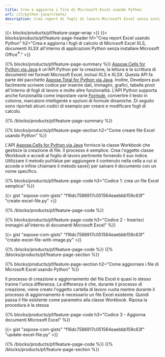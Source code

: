 ```yaml
---
title: Crea e aggiorna i file di Microsoft Excel usando Python 
url: /it/python-java/create/
description: Crea report di fogli di lavoro Microsoft Excel senza installare Microsoft Office 
---
```


{{< blocks/products/pf/feature-page-wrap >}}
{{< blocks/products/pf/feature-page-header h1="Crea report Excel usando Python" h2="Crea e aggiorna i fogli di calcolo di Microsoft Excel XLS, documenti XLSX all'interno di applicazioni Python senza installare Microsoft Office<sup>&reg;</sup>." >}}

{{% blocks/products/pf/feature-page-summary %}}
[Aspose.Cells for Python via Java](https://products.aspose.com/cells/python-java/) è un'API Python per la creazione, la lettura e la scrittura di documenti nei formati Microsoft Excel, inclusi XLS e XLSX. Questa API fa parte del pacchetto [Aspose.Total for Python via Java](https://products.aspose.com/total/python-java/). Inoltre, Develpors può facilmente scrivere codice per inserire dati, immagini, grafici, tabelle pivot all'interno di fogli di lavoro e molte altre funzionalità. L'API Python supporta anche funzionalità come impostare varie [Formule](https://docs.aspose.com/cells/python-java/supported-formula-functions/), convertire il testo in colonne, marcatore intelligente e opzioni di formule dinamiche. Di seguito sono riportati alcuni codici di esempio per creare e modificare fogli di calcolo.

{{% /blocks/products/pf/feature-page-summary  %}}

{{% blocks/products/pf/feature-page-section  h2="Come creare file Excel usando Python" %}}

L'API [Aspose.Cells for Python via Java](https://products.aspose.com/cells/python-java/) fornisce la classe Workbook che gestisce la creazione di file. Il processo è semplice. Crea l'oggetto classe Workbook e accedi al foglio di lavoro pertinente fornendo il suo indice. Utilizzare il metodo putValue per aggiungere il contenuto nella cella a cui si accede e infine chiamare il metodo save() per salvare il documento con un nome specifico.

{{% blocks/products/pf/feature-page-code h3="Codice 1: crea un file Excel semplice" %}}

{{< gist "aspose-com-gists" "f16dc7586917c051564eaebbb159c63f" "create-excel-file.py" >}}

{{% /blocks/products/pf/feature-page-code  %}}

{{% blocks/products/pf/feature-page-code h3="Codice 2 - Inserisci immagini all'interno di documenti Microsoft Excel" %}}

{{< gist "aspose-com-gists" "f16dc7586917c051564eaebbb159c63f" "create-excel-file-with-image.py" >}}

{{% /blocks/products/pf/feature-page-code  %}}
{{% /blocks/products/pf/feature-page-section %}}

{{% blocks/products/pf/feature-page-section  h2="Come aggiornare i file di Microsoft Excel usando Python" %}}

Il processo di creazione e aggiornamento del file Excel è quasi lo stesso tranne l'unica differenza. La differenza è che, durante il processo di creazione, viene creato l'oggetto cartella di lavoro vuota mentre durante il processo di aggiornamento è necessario un file Excel esistente. Quindi passa il file esistente come parametro alla classe Workbook. Riposa la procedura è la stessa

{{% blocks/products/pf/feature-page-code h3="Codice 3 - Aggiorna documenti Microsoft Excel" %}}

{{< gist "aspose-com-gists" "f16dc7586917c051564eaebbb159c63f" "update-excel-file.py" >}}

{{% /blocks/products/pf/feature-page-code  %}}
{{% /blocks/products/pf/feature-page-section %}}